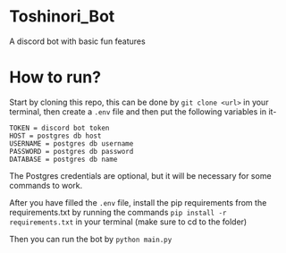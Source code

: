 # Toshinori_Bot
A discord bot with basic fun features
# How to run?
Start by cloning this repo, this can be done by `git clone <url>` in your terminal, then
create a `.env` file and then put the following variables in it- 
```
TOKEN = discord bot token
HOST = postgres db host
USERNAME = postgres db username
PASSWORD = postgres db password
DATABASE = postgres db name
```
The Postgres credentials are optional, but it will be necessary for some commands to work.

After you have filled the `.env` file, install the pip requirements from the requirements.txt by running the commands `pip install -r requirements.txt` in your terminal (make sure to cd to the folder)

Then you can run the bot by `python main.py`
